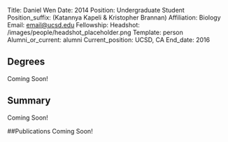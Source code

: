 Title: Daniel Wen
Date: 2014
Position: Undergraduate Student
Position_suffix: (Katannya Kapeli & Kristopher Brannan)
Affiliation: Biology
Email: email@ucsd.edu
Fellowship:
Headshot: /images/people/headshot_placeholder.png
Template: person
Alumni_or_current: alumni
Current_position: UCSD, CA
End_date: 2016
<!-- Status: draft -->

## Degrees
Coming Soon!

## Summary
Coming Soon!

##Publications
Coming Soon!